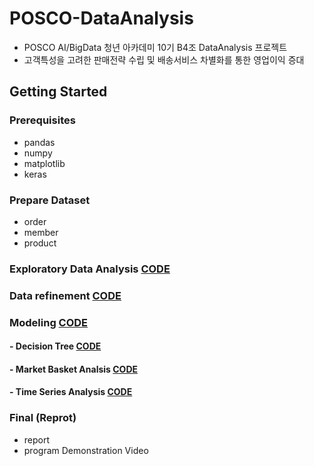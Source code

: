 # POSCO-DataAnalysis  
- POSCO AI/BigData 청년 아카데미 10기 B4조 DataAnalysis 프로젝트
- 고객특성을 고려한 판매전략 수립 및 배송서비스 차별화를 통한 영업이익 증대



## Getting Started

### Prerequisites
- pandas
- numpy
- matplotlib
- keras

### Prepare Dataset
 - order   
 - member  
 - product  


### Exploratory Data Analysis    [CODE](https://github.com/youngbinwoo/POSCO-DataAnalysis/tree/master/Exploratory%20Data%20Analysis)


### Data refinement    [CODE](https://github.com/youngbinwoo/POSCO-DataAnalysis/tree/master/Data%20refinement)


### Modeling    [CODE](https://github.com/youngbinwoo/POSCO-DataAnalysis/tree/master/Modeling)  


#### - Decision Tree    [CODE](https://github.com/youngbinwoo/POSCO-DataAnalysis/tree/master/Modeling/Decision%20Tree)  
#### - Market Basket Analsis    [CODE](https://github.com/youngbinwoo/POSCO-DataAnalysis/tree/master/Modeling/Market%20Basket%20Analsis)    
#### - Time Series Analysis    [CODE](https://github.com/youngbinwoo/POSCO-DataAnalysis/tree/master/Modeling/Time%20Series%20Analysis)   


### Final (Reprot)  
- report  
- program Demonstration Video
